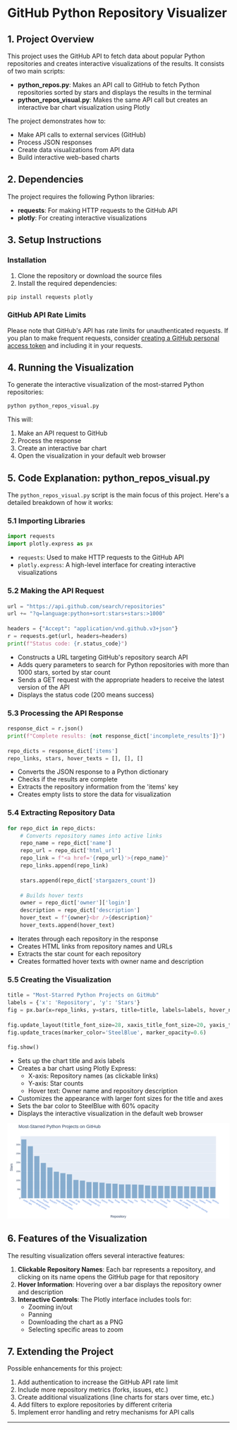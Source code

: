 # GitHub Python Repository Visualizer

## 1. Project Overview

This project uses the GitHub API to fetch data about popular Python repositories and creates interactive visualizations of the results. It consists of two main scripts:

- **python_repos.py**: Makes an API call to GitHub to fetch Python repositories sorted by stars and displays the results in the terminal
- **python_repos_visual.py**: Makes the same API call but creates an interactive bar chart visualization using Plotly

The project demonstrates how to:
- Make API calls to external services (GitHub)
- Process JSON responses 
- Create data visualizations from API data
- Build interactive web-based charts

## 2. Dependencies

The project requires the following Python libraries:

- **requests**: For making HTTP requests to the GitHub API
- **plotly**: For creating interactive visualizations

## 3. Setup Instructions

### Installation

1. Clone the repository or download the source files
2. Install the required dependencies:

```bash
pip install requests plotly
```

### GitHub API Rate Limits

Please note that GitHub's API has rate limits for unauthenticated requests. If you plan to make frequent requests, consider [creating a GitHub personal access token](https://docs.github.com/en/authentication/keeping-your-account-and-data-secure/creating-a-personal-access-token) and including it in your requests.

## 4. Running the Visualization

To generate the interactive visualization of the most-starred Python repositories:

```bash
python python_repos_visual.py
```

This will:
1. Make an API request to GitHub
2. Process the response
3. Create an interactive bar chart
4. Open the visualization in your default web browser

## 5. Code Explanation: python_repos_visual.py

The `python_repos_visual.py` script is the main focus of this project. Here's a detailed breakdown of how it works:

### 5.1 Importing Libraries
```python
import requests
import plotly.express as px
```
- `requests`: Used to make HTTP requests to the GitHub API
- `plotly.express`: A high-level interface for creating interactive visualizations

### 5.2 Making the API Request
```python
url = "https://api.github.com/search/repositories"
url += "?q=language:python+sort:stars+stars:>1000"

headers = {"Accept": "application/vnd.github.v3+json"}
r = requests.get(url, headers=headers)
print(f"Status code: {r.status_code}")
```
- Constructs a URL targeting GitHub's repository search API
- Adds query parameters to search for Python repositories with more than 1000 stars, sorted by star count
- Sends a GET request with the appropriate headers to receive the latest version of the API
- Displays the status code (200 means success)

### 5.3 Processing the API Response
```python
response_dict = r.json()
print(f"Complete results: {not response_dict['incomplete_results']}")

repo_dicts = response_dict['items']
repo_links, stars, hover_texts = [], [], []
```
- Converts the JSON response to a Python dictionary
- Checks if the results are complete
- Extracts the repository information from the 'items' key
- Creates empty lists to store the data for visualization

### 5.4 Extracting Repository Data
```python
for repo_dict in repo_dicts:
    # Converts repository names into active links
    repo_name = repo_dict['name']
    repo_url = repo_dict['html_url']
    repo_link = f"<a href='{repo_url}'>{repo_name}"
    repo_links.append(repo_link)
    
    stars.append(repo_dict['stargazers_count'])
    
    # Builds hover texts
    owner = repo_dict['owner']['login']
    description = repo_dict['description']
    hover_text = f"{owner}<br />{description}"
    hover_texts.append(hover_text)
```
- Iterates through each repository in the response
- Creates HTML links from repository names and URLs
- Extracts the star count for each repository
- Creates formatted hover texts with owner name and description

### 5.5 Creating the Visualization
```python
title = "Most-Starred Python Projects on GitHub"
labels = {'x': 'Repository', 'y': 'Stars'}
fig = px.bar(x=repo_links, y=stars, title=title, labels=labels, hover_name=hover_texts)

fig.update_layout(title_font_size=28, xaxis_title_font_size=20, yaxis_title_font_size=20)
fig.update_traces(marker_color='SteelBlue', marker_opacity=0.6)

fig.show()
```
- Sets up the chart title and axis labels
- Creates a bar chart using Plotly Express:
  - X-axis: Repository names (as clickable links)
  - Y-axis: Star counts
  - Hover text: Owner name and repository description
- Customizes the appearance with larger font sizes for the title and axes
- Sets the bar color to SteelBlue with 60% opacity
- Displays the interactive visualization in the default web browser

![chart](image/chart.png)


## 6. Features of the Visualization

The resulting visualization offers several interactive features:

1. **Clickable Repository Names**: Each bar represents a repository, and clicking on its name opens the GitHub page for that repository
2. **Hover Information**: Hovering over a bar displays the repository owner and description
3. **Interactive Controls**: The Plotly interface includes tools for:
   - Zooming in/out
   - Panning
   - Downloading the chart as a PNG
   - Selecting specific areas to zoom

## 7. Extending the Project

Possible enhancements for this project:

1. Add authentication to increase the GitHub API rate limit
2. Include more repository metrics (forks, issues, etc.)
3. Create additional visualizations (line charts for stars over time, etc.)
4. Add filters to explore repositories by different criteria
5. Implement error handling and retry mechanisms for API calls

---
